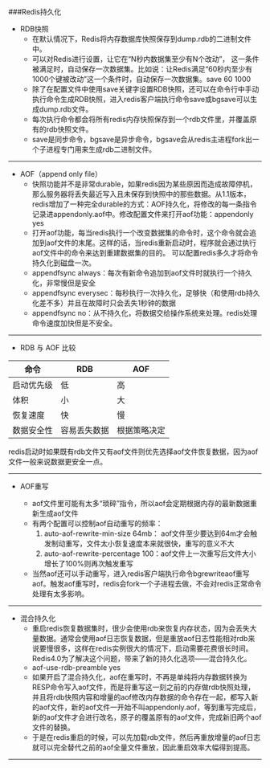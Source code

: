 
###Redis持久化

- RDB快照
    * 在默认情况下，Redis将内存数据库快照保存到dump.rdb的二进制文件中。
    * 可以对Redis进行设置，让它在“N秒内数据集至少有N个改动”， 这一条件被满足时，自动保存一次数据集。比如说：让Redis满足“60秒内至少有1000个键被改动”这一个条件时，自动保存一次数据集。save 60 1000
    * 除了在配置文件中使用save关键字设置RDB快照，还可以在命令行中手动执行命令生成RDB快照，进入redis客户端执行命令save或bgsave可以生成dump.rdb文件。
    * 每次执行命令都会将所有redis内存快照保存到一个rdb文件里，并覆盖原有的rdb快照文件。
    * save是同步命令，bgsave是异步命令，bgsave会从redis主进程fork出一个子进程专门用来生成rdb二进制文件。
----
- AOF（append only file）
    * 快照功能并不是非常durable，如果redis因为某些原因而造成故障停机，那么服务器将丢失最近写入且未保存到快照中的那些数据。从1.1版本，redis增加了一种完全durable的方式：AOF持久化，将修改的每一条指令记录进appendonly.aof中。修改配置文件来打开aof功能：appendonly yes
    * 打开aof功能，每当redis执行一个改变数据集的命令时，这个命令就会追加到aof文件的末尾。这样的话，当redis重新启动时，程序就会通过执行aof文件中的命令来达到重建数据集的目的。
可以配置redis多久才将命令持久化到磁盘一次。
    * appendfsync always：每次有新命令追加到aof文件时就执行一个持久化，非常慢但是安全
    * appendfsync everysec：每秒执行一次持久化，足够快（和使用rdb持久化差不多）并且在故障时只会丢失1秒钟的数据
    * appendfsync no：从不持久化，将数据交给操作系统来处理。redis处理命令速度加快但是不安全。
---
- RDB 与 AOF 比较

|命令|RDB|AOF|
|---|---|---|
|启动优先级|低|高|
|体积|小|大|
|恢复速度|快|慢|
|数据安全性|容易丢失数据|根据策略决定|  
redis启动时如果既有rdb文件又有aof文件则优先选择aof文件恢复数据，因为aof文件一般来说数据更安全一点。

----
- AOF重写

    * aof文件里可能有太多“琐碎”指令，所以aof会定期根据内存的最新数据重新生成aof文件
    * 有两个配置可以控制aof自动重写的频率：
        1. auto-aof-rewrite-min-size 64mb： aof文件至少要达到64m才会触发制动重写，文件太小恢复速度本来就很快，重写的意义不大
        2. auto-aof-rewrite-percentage 100：aof文件上一次重写后文件大小增长了100%则再次触发重写
    * 当然aof还可以手动重写，进入redis客户端执行命令bgrewriteaof重写aof。触发aof重写时，redis会fork一个子进程去做，不会对redis正常命令处理有太多影响。  
----

- 混合持久化
    * 重启redis恢复数据集时，很少会使用rdb来恢复内存状态，因为会丢失大量数据。通常会使用aof日志恢复数据，但是重放aof日志性能相对rdb来说要慢很多，这样在redis实例很大的情况下，启动需要花费很长时间。Redis4.0为了解决这个问题，带来了新的持久化选项——混合持久化。
    * aof-use-rdb-preamble yes
    * 如果开启了混合持久化，aof在重写时，不再是单纯将内存数据转换为RESP命令写入aof文件，而是将重写这一刻之前的内存做rdb快照处理，并且将rdb快照内容和增量的aof修改内存数据的命令存在一起，都写入新的aof文件，新的aof文件一开始不叫appendonly.aof，等到重写完成后，新的aof文件才会进行改名，原子的覆盖原有的aof文件，完成新旧两个aof文件的替换。
    * 于是在redis重启的时候，可以先加载rdb文件，然后再重放增量的aof日志就可以完全替代之前的aof全量文件重放，因此重启效率大幅得到提高。
----

